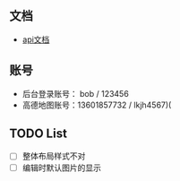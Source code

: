 ## 文档
- [api文档](http://47.100.29.191:18080/swagger/index.html)

## 账号
- 后台登录账号： bob / 123456
- 高德地图账号：13601857732 / lkjh4567)(

## TODO List

- [ ] 整体布局样式不对
- [ ] 编辑时默认图片的显示